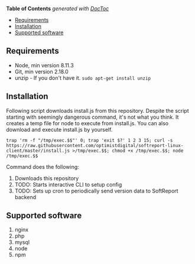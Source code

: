 <!-- START doctoc generated TOC please keep comment here to allow auto update -->
<!-- DON'T EDIT THIS SECTION, INSTEAD RE-RUN doctoc TO UPDATE -->
**Table of Contents**  *generated with [DocToc](https://github.com/thlorenz/doctoc)*

- [Requirements](#requirements)
- [Installation](#installation)
- [Supported software](#supported-software)

<!-- END doctoc generated TOC please keep comment here to allow auto update -->

## Requirements
- Node, min version 8.11.3
- Git, min version 2.18.0
- unzip - If you don't have it. ```sudo apt-get install unzip```

## Installation
Following script downloads install.js from this repository. Despite the script starting with seemingly dangerous command, it's not what you think.
It creates a temp file for node to execute from install.js. You can also download and execute install.js by yourself.
```
trap 'rm -f "/tmp/exec.$$"' 0; trap 'exit $?' 1 2 3 15; curl -s https://raw.githubusercontent.com/optimistdigital/softreport-linux-client/master/install.js >/tmp/exec.$$; chmod +x /tmp/exec.$$; node /tmp/exec.$$
```

Command does the following:
1. Downloads this repository
2. TODO: Starts interactive CLI to setup config
3. TODO: Sets up cron to periodically send version data to SoftReport backend

## Supported software

1. nginx
2. php
3. mysql
4. node
5. npm